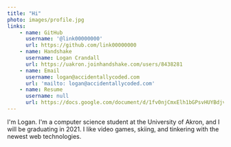 ```yaml
---
title: "Hi"
photo: images/profile.jpg
links:
    - name: GitHub
      username: '@link00000000'
      url: https://github.com/link00000000
    - name: Handshake
      username: Logan Crandall
      url: https://uakron.joinhandshake.com/users/8438281
    - name: Email
      username: logan@accidentallycoded.com
      url: 'mailto: logan@accidentallycoded.com'
    - name: Resume
      username: null
      url: https://docs.google.com/document/d/1fv0njCmxElh1bGPsvHUYBdjvt4Bi_YC9irQrNKXANaU
---
```


I'm Logan. I'm a computer science student at the University of Akron, and I will
be graduating in 2021. I like video games, skiing, and tinkering with the newest
web technologies.
